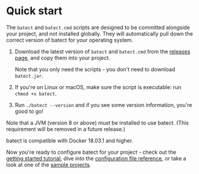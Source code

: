 # Quick start

The `batect` and `batect.cmd` scripts are designed to be committed alongside your project, and not installed globally. They will
automatically pull down the correct version of batect for your operating system.

1. Download the latest version of `batect` and `batect.cmd` from the [releases page](https://github.com/batect/batect/releases),
   and copy them into your project.

    Note that you only need the scripts - you don't need to download `batect.jar`.

2. If you're on Linux or macOS, make sure the script is executable: run `chmod +x batect`.
3. Run `./batect --version` and if you see some version information, you're good to go!

Note that a JVM (version 8 or above) must be installed to use batect. (This requirement will be removed in a future release.)

batect is compatible with Docker 18.03.1 and higher.

Now you're ready to configure batect for your project - check out the [getting started tutorial](GettingStarted.md), dive into the
[configuration file reference](config/Overview.md), or take a look at one of the [sample projects](SampleProjects.md).
